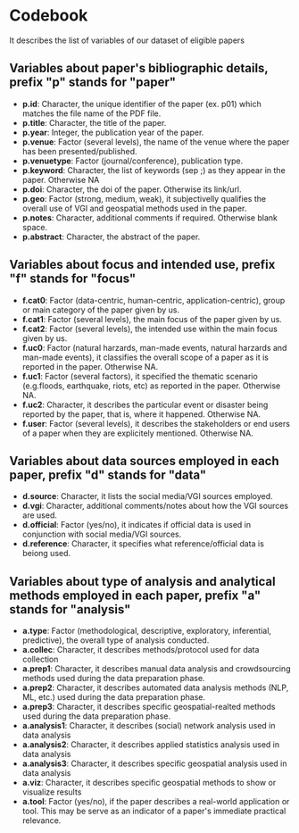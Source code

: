 Codebook
========================================================

It describes the list of variables of our dataset of eligible papers

## Variables about paper's bibliographic details, prefix "p" stands for "paper"

* **p.id**: Character, the unique identifier of the paper (ex. p01) which matches the file name of the PDF file.
* **p.title**: Character, the title of the paper.
* **p.year**: Integer, the publication year of the paper.
* **p.venue**: Factor (several levels), the name of the venue where the paper has been presented/published. 
* **p.venuetype**: Factor (journal/conference), publication type. 
* **p.keyword**: Character, the list of keywords (sep ;) as they appear in the paper. Otherwise NA
* **p.doi**: Character, the doi of the paper. Otherwise its link/url. 
* **p.geo**: Factor (strong, medium, weak), it subjectivelly qualifies the overall use of VGI and geospatial methods used in the paper.
* **p.notes**: Character, additional comments if required. Otherwise blank space.
* **p.abstract**: Character, the abstract of the paper.

## Variables about focus and intended use, prefix "f" stands for "focus"
* **f.cat0**: Factor (data-centric, human-centric, application-centric), group or main category of the paper given by us.
* **f.cat1**: Factor (several levels), the main focus of the paper given by us.
* **f.cat2**: Factor (several levels), the intended use within the main focus given by us.
* **f.uc0**: Factor (natural harzards, man-made events, natural harzards and man-made events), it classifies the overall scope of a paper as it is reported in the paper. Otherwise NA.
* **f.uc1**: Factor (several factors), it specified the thematic scenario (e.g.floods, earthquake, riots, etc) as reported in the paper. Otherwise NA.
* **f.uc2**: Character, it describes the particular event or disaster being reported by the paper, that is, where it happened. Otherwise NA.
* **f.user**: Factor (several levels), it describes the stakeholders or end users of a paper when they are explicitely mentioned. Otherwise NA.

## Variables about data sources employed in each paper, prefix "d" stands for "data"
* **d.source**: Character, it lists the social media/VGI sources employed. 
* **d.vgi**: Character, additional comments/notes about how the VGI sources are used. 
* **d.official**: Factor (yes/no), it indicates if official data is used in conjunction with social media/VGI sources.
* **d.reference**: Character, it specifies what reference/official data is beiong used.  

## Variables about type of analysis and analytical methods employed in each paper, prefix "a" stands for "analysis"
* **a.type**: Factor (methodological, descriptive, exploratory, inferential, predictive), the overall type of analysis conducted.
* **a.collec**: Character, it describes methods/protocol used for data collection
* **a.prep1**: Character, it describes manual data analysis and crowdsourcing methods used during the data preparation phase.
* **a.prep2**: Character, it describes automated data analysis methods (NLP, ML, etc.) used during the data preparation phase.
* **a.prep3**: Character, it describes specific geospatial-realted methods used during the data preparation phase.
* **a.analysis1**: Character, it describes (social) network analysis used in data analysis
* **a.analysis2**: Character, it describes applied statistics analysis used in data analysis
* **a.analysis3**: Character, it describes specific geospatial analysis used in data analysis
* **a.viz**: Character, it describes specific geospatial methods to show or visualize results 
* **a.tool**: Factor (yes/no), if the paper describes a real-world application or tool.  This may be serve as an indicator of a paper's immediate practical relevance.

